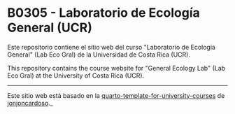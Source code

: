 
# B0305 - Laboratorio de Ecología General (UCR)

Este repositorio contiene el sitio web del curso "Laboratorio de Ecología General" (Lab Eco Gral) de la Universidad de Costa Rica (UCR).

This repository contains the course website for "General Ecology Lab" (Lab Eco Gral) at the University of Costa Rica (UCR).

---

Este sitio web está basado en la [quarto-template-for-university-courses](https://github.com/jonjoncardoso/quarto-template-for-university-courses) de [jonjoncardoso](https://github.com/jonjoncardoso)._
